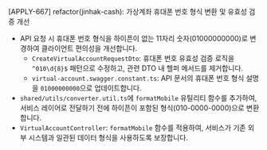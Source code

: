 [APPLY-667] refactor(jinhak-cash): 가상계좌 휴대폰 번호 형식 변환 및 유효성 검증 개선

- API 요청 시 휴대폰 번호 형식을 하이픈이 없는 11자리 숫자(01000000000)로 변경하여 클라이언트 편의성을 개선합니다.
  - `CreateVirtualAccountRequestDto`: 휴대폰 번호 유효성 검증 로직을 `^010\d{8}$` 패턴으로 수정하고, 관련 DTO 내 헬퍼 메서드를 제거합니다.
  - `virtual-account.swagger.constant.ts`: API 문서의 휴대폰 번호 형식 설명을 `01000000000`으로 업데이트합니다.
- `shared/utils/converter.util.ts`에 `formatMobile` 유틸리티 함수를 추가하여, 서비스 레이어로 전달하기 전에 하이픈이 포함된 형식(010-0000-0000)으로 변환합니다.
- `VirtualAccountController`: `formatMobile` 함수를 적용하여, 서비스가 기존 외부 시스템과 일관된 데이터 형식을 사용하도록 보장합니다.
